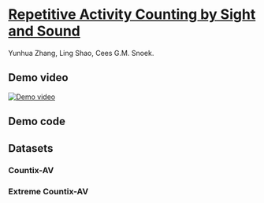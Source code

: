 # [Repetitive Activity Counting by Sight and Sound](https://arxiv.org/abs/2103.13096)
Yunhua Zhang, Ling Shao, Cees G.M. Snoek. 

## Demo video


[![Demo video](https://user-images.githubusercontent.com/22721775/112766873-086c6800-9014-11eb-8939-fc8a8373488d.png)](https://user-images.githubusercontent.com/22721775/112766700-2c7b7980-9013-11eb-8667-95ce6ec31067.mp4 "Demo video")

## Demo code

## Datasets

### Countix-AV

### Extreme Countix-AV
